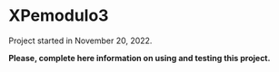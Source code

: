 # XPemodulo3

Project started in November 20, 2022.

**Please, complete here information on using and testing this project.**